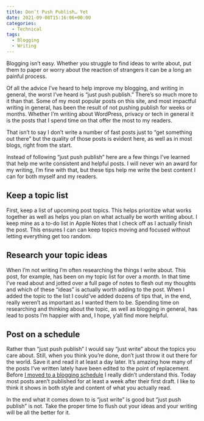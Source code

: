 ```yaml
---
title: Don’t Push Publish… Yet
date: 2021-09-08T15:16:06+00:00
categories:
  - Technical
tags:
  - Blogging
  - Writing
---
```


Blogging isn’t easy. Whether you struggle to find ideas to write about, put them to paper or worry about the reaction of strangers it can be a long an painful process.

Of all the advice I’ve heard to help improve my blogging, and writing in general, the worst I’ve heard is “just push publish.” There’s so much more to it than that.
Some of my most popular posts on this site, and most impactful writing in general, has been the result of not pushing publish for weeks or months. Whether I’m writing about WordPress, privacy or tech in general it is the posts that I spend time on that offer the most to my readers.

That isn’t to say I don’t write a number of fast posts just to “get something out there” but the quality of those posts is evident here, as well as in most blogs, right from the start.

Instead of following “just push publish” here are a few things I’ve learned that help me write consistent and helpful posts. I will never win an award for my writing, I’m fine with that, but these tips help me write the best content I can for both myself and my readers.

## Keep a topic list

First, keep a list of upcoming post topics. This helps prioritize what works together as well as helps you plan on what actually be worth writing about. I keep mine as a to-do list in Apple Notes that I check off as I actually finish the post. This ensures I can can keep topics moving and focused without letting everything get too random.

## Research your topic ideas

When I’m not writing I’m often researching the things I write about. This post, for example, has been on my topic list for over a month. In that time I’ve read about and jotted over a full page of notes to flesh out my thoughts and which of these “ideas” is actually worth adding to the post. When I added the topic to the list I could’ve added dozens of tips that, in the end, really weren’t as important as I wanted them to be. Spending time on researching and thinking about the topic, as well as blogging in general, has lead to posts I’m happier with and, I hope, y’all find more helpful.

## Post on a schedule

Rather than “just push publish” I would say “just write” about the topics you care about. Still, when you think you’re done, don’t just throw it out there for the world. Save it and read it at least a day later. It’s amazing how many of the posts I’ve written lately have been edited to the point of replacement. Before [I moved to a blogging schedule][1] I really didn’t understand this. Today most posts aren’t published for at least a week after their first draft. I like to think it shows in both style and content of what you actually read.

In the end what it comes down to is “just write” is good but “just push publish” is not. Take the proper time to flush out your ideas and your writing will be all the better for it.

 [1]: /2021/07/building-a-blogging-habit/